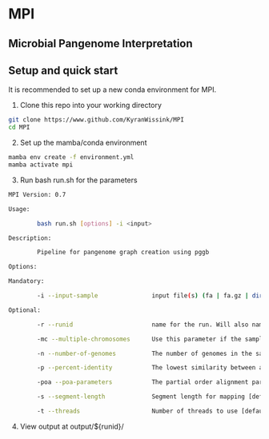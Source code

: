 # MPI
Microbial Pangenome Interpretation
---------------------------------------------------------
## Setup and quick start

It is recommended to set up a new conda environment for MPI.

1) Clone this repo into your working directory
```bash
git clone https://www.github.com/KyranWissink/MPI 
cd MPI
```

2) Set up the mamba/conda environment
```bash
mamba env create -f environment.yml
mamba activate mpi
```

3) Run bash run.sh for the parameters
```bash
MPI Version: 0.7

Usage:

        bash run.sh [options] -i <input> 

Description:

        Pipeline for pangenome graph creation using pggb

Options:

Mandatory:

        -i --input-sample               input file(s) (fa | fa.gz | dir)

Optional:

        -r --runid                      name for the run. Will also name directories this.

        -mc --multiple-chromosomes      Use this parameter if the sample contains multiple chromosomes.

        -n --number-of-genomes          The number of genomes in the sample

        -p --percent-identity           The lowest similarity between all sequences in percentages

        -poa --poa-parameters           The partial order alignment parameters to use (asm5, asm10, asm20)

        -s --segment-length             Segment length for mapping [default: 10k]

        -t --threads                    Number of threads to use [default: 16]

```

4) View output at output/${runid}/

